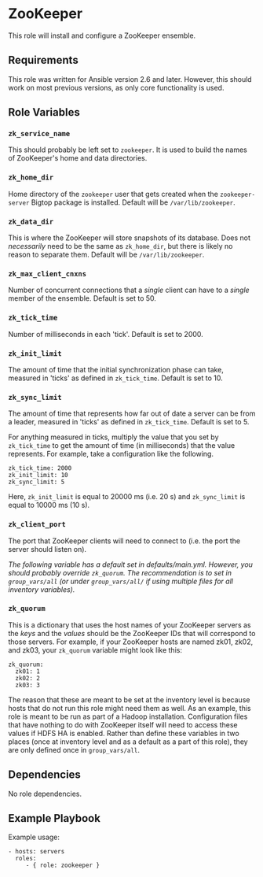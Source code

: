 ZooKeeper
=========

This role will install and configure a ZooKeeper ensemble.

Requirements
------------

This role was written for Ansible version 2.6 and later.  However, this should
work on most previous versions, as only core functionality is used.

Role Variables
--------------

### `zk_service_name`

This should probably be left set to `zookeeper`.  It is used to build the names
of ZooKeeper's home and data directories.

### `zk_home_dir`

Home directory of the `zookeeper` user that gets created when the
`zookeeper-server` Bigtop package is installed.  Default will be
`/var/lib/zookeeper`.

### `zk_data_dir`

This is where the ZooKeeper will store snapshots of its database.  Does not
_necessarily_ need to be the same as `zk_home_dir`, but there is likely no
reason to separate them.  Default will be `/var/lib/zookeeper`.

### `zk_max_client_cnxns`

Number of concurrent connections that a _single_ client can have to a _single_
member of the ensemble.  Default is set to 50.

### `zk_tick_time`

Number of milliseconds in each 'tick'.  Default is set to 2000.

### `zk_init_limit`

The amount of time that the initial synchronization phase can take, measured in
'ticks' as defined in `zk_tick_time`.  Default is set to 10.

### `zk_sync_limit`

The amount of time that represents how far out of date a server can be from a
leader, measured in 'ticks' as defined in `zk_tick_time`.  Default is set to 5.

For anything measured in ticks, multiply the value that you set by
`zk_tick_time` to get the amount of time (in milliseconds) that the value
represents.  For example, take a configuration like the following.  

```
zk_tick_time: 2000
zk_init_limit: 10
zk_sync_limit: 5
```

Here, `zk_init_limit` is equal to 20000 ms (i.e. 20 s) and `zk_sync_limit` is
equal to 10000 ms (10 s).  

### `zk_client_port`

The port that ZooKeeper clients will need to connect to (i.e. the port the
server should listen on).

*The following variable has a default set in defaults/main.yml.  However, you
should probably override `zk_quorum`.  The recommendation is to set in
`group_vars/all` (or under `group_vars/all/` if using multiple  files for all
inventory variables).*

### `zk_quorum`

This is a dictionary that uses the host names of your ZooKeeper servers as the
_keys_ and the _values_ should be the ZooKeeper IDs that will correspond to
those servers.  For example, if your ZooKeeper hosts are named zk01, zk02, and
zk03, your `zk_quorum` variable might look like this:

```
zk_quorum:
  zk01: 1
  zk02: 2
  zk03: 3
```

The reason that these are meant to be set at the inventory level is because
hosts that do not run this role might need them as well.  As an example, this
role is meant to be run as part of a Hadoop installation.  Configuration files
that have nothing to do with ZooKeeper itself will need to access these values
if HDFS HA is enabled.  Rather than define these variables in two places (once
at inventory level and as a default as a part of this role), they are only
defined once in `group_vars/all`.

Dependencies
------------

No role dependencies.

Example Playbook
----------------

Example usage:

```
- hosts: servers
  roles:
     - { role: zookeeper }
```


